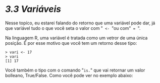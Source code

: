 <h1><b><i>3.3 Variáveis</i></b></h1>

<p>Nesse topíco, eu estarei falando do retorno que uma variável pode dar, já que variável tudo o que você seta o valor com "<code> <- </code>"ou com"<code> = </code>".</p>

<p>Na linguagem R, uma variável é tratada como um vetror de uma única posição. É por esse motivo que você tem um retorno desse tipo:</p>


    > vari <- 17
    > vari
    [1] 17

<p>Você também o tipo com o comando "<code>is.</code>" que vai retornar um valor bolleano, True/False. Como você pode ver no exemplo abaixo:</p>

    